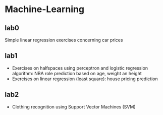 # Machine-Learning
## lab0
Simple linear regression exercises concerning car prices
## lab1
- Exercises on halfspaces using perceptron and logistic regression algorithm: NBA role prediction based on age, weight an height
- Exercises on linear regression (least square): house pricing prediction
## lab2
- Clothing recognition using Support Vector Machines (SVM)
